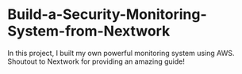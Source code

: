 # Build-a-Security-Monitoring-System-from-Nextwork
In this project, I built my own powerful monitoring system using AWS. Shoutout to Nextwork for providing an amazing guide!
